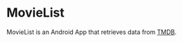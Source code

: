 # MovieList
MovieList is an Android App that retrieves data from [TMDB](https://www.themoviedb.org/).
